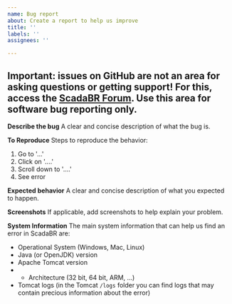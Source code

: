 ```yaml
---
name: Bug report
about: Create a report to help us improve
title: ''
labels: ''
assignees: ''

---
```


## Important: issues on GitHub are not an area for asking questions or getting support! For this, access the [ScadaBR Forum](https://forum.scadabr.com.br/c/in-english). Use this area for software bug reporting only.

**Describe the bug**
A clear and concise description of what the bug is.

**To Reproduce**
Steps to reproduce the behavior:
1. Go to '...'
2. Click on '....'
3. Scroll down to '....'
4. See error

**Expected behavior**
A clear and concise description of what you expected to happen.

**Screenshots**
If applicable, add screenshots to help explain your problem.

**System Information**
The main system information that can help us find an error in ScadaBR are:
- Operational System (Windows, Mac, Linux)
- Java (or OpenJDK) version
- Apache Tomcat version
- - Architecture (32 bit, 64 bit, ARM, ...)
- Tomcat logs (in the Tomcat `/logs` folder you can find logs that may contain precious information about the error)
